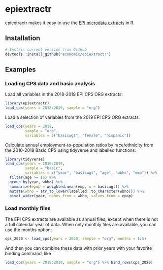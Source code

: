 # epiextractr

<!-- badges: start -->
<!-- badges: end -->

epiextractr makes it easy to use the [EPI microdata extracts](https://microdata.epi.org/) in R.

## Installation
``` r
# Install current version from GitHub
devtools::install_github("economic/epiextractr")
```

## Examples
### Loading CPS data and basic analysis
Load all variables in the 2018-2019 EPI CPS ORG extracts:
``` r
library(epiextractr)
load_cps(years = 2018:2019, sample = "org")
```

Load a selection of variables from the 2019 EPI CPS ORG extracts:
``` r
load_cps(years = 2019, 
         sample = "org", 
         variables = c("basicwgt", "female", "hispanic"))
```

Calculate annual employment-to-population ratios by race/ethnicity from the 2010-2019 Basic CPS using tidyverse and labelled functions:
``` r
library(tidyverse)
load_cps(years = 2010:2019,
         sample = "basic",
         variables = c("year", "basicwgt", "age", "wbho", "emp")) %>%
  filter(age >= 16) %>%
  group_by(year, wbho) %>%
  summarize(epop = weighted.mean(emp, w = basicwgt)) %>%
  mutate(wbho = str_to_lower(labelled::to_character(wbho))) %>%
  pivot_wider(year, names_from = wbho, values_from = epop)
```

### Load monthly files
The EPI CPS extracts are available as annual files, except when there is not a full calendar year of data. When only monthly files are available, you can use the months option:

```r
cps_2020 <- load_cps(years = 2020, sample = "org", months = 1:5)
```

And then you can combine these data with prior years with your favorite binding command, like 

```r
load_cps(years = 2018:2019, sample = "org") %>% bind_rows(cps_2020)
```
